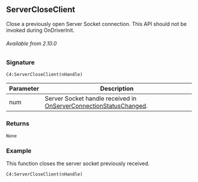 ## ServerCloseClient

Close a previously open Server Socket connection. This API should not be invoked during OnDriverInit.

###### Available from 2.10.0


### Signature

`C4:ServerCloseClient(nHandle)`

| Parameter | Description |
| --- | --- |
| num | Server Socket handle received in [OnServerConnectionStatusChanged][1]. |


### Returns

`None`


### Example

This function closes the server socket previously received.

`C4:ServerCloseClient(nHandle)`

[1]:	https://snap-one.github.io/docs-driverworks-api/#onserverconnectionstatuschanged